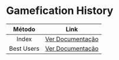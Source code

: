 # Gamefication History

|   Método   |               Link                |
| :--------: | :-------------------------------: |
|   Index    |   [Ver Documentação](index.md)    |
| Best Users | [Ver Documentação](best-users.md) |
